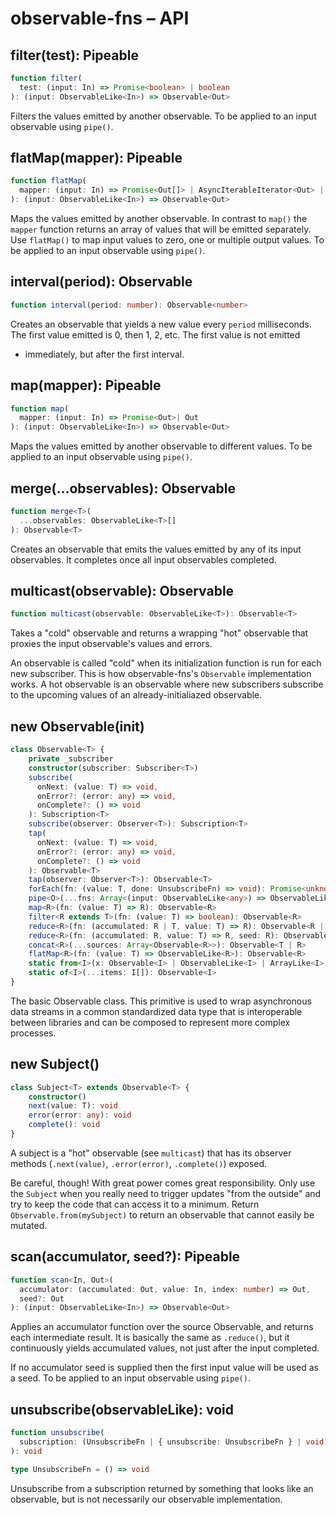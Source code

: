 # observable-fns – API

## filter(test): Pipeable

```ts
function filter(
  test: (input: In) => Promise<boolean> | boolean
): (input: ObservableLike<In>) => Observable<Out>
```

Filters the values emitted by another observable.
To be applied to an input observable using `pipe()`.

## flatMap(mapper): Pipeable

```ts
function flatMap(
  mapper: (input: In) => Promise<Out[]> | AsyncIterableIterator<Out> | IterableIterator<Out> | Out[]
): (input: ObservableLike<In>) => Observable<Out>
```

Maps the values emitted by another observable. In contrast to `map()`
the `mapper` function returns an array of values that will be emitted
separately.
Use `flatMap()` to map input values to zero, one or multiple output
values. To be applied to an input observable using `pipe()`.

## interval(period): Observable

```ts
function interval(period: number): Observable<number>
```

Creates an observable that yields a new value every `period` milliseconds.
The first value emitted is 0, then 1, 2, etc. The first value is not emitted
 * immediately, but after the first interval.

## map(mapper): Pipeable

```ts
function map(
  mapper: (input: In) => Promise<Out>| Out
): (input: ObservableLike<In>) => Observable<Out>
```

Maps the values emitted by another observable to different values.
To be applied to an input observable using `pipe()`.

## merge(...observables): Observable

```ts
function merge<T>(
  ...observables: ObservableLike<T>[]
): Observable<T>
```

Creates an observable that emits the values emitted by any of its input
observables. It completes once all input observables completed.

## multicast(observable): Observable

```ts
function multicast(observable: ObservableLike<T>): Observable<T>
```

Takes a "cold" observable and returns a wrapping "hot" observable that proxies the input observable's values and errors.

An observable is called "cold" when its initialization function is run for each new subscriber. This is how observable-fns's `Observable` implementation works.
A hot observable is an observable where new subscribers subscribe to the upcoming values of an already-initialiazed observable.

## new Observable(init)

```ts
class Observable<T> {
    private _subscriber
    constructor(subscriber: Subscriber<T>)
    subscribe(
      onNext: (value: T) => void,
      onError?: (error: any) => void,
      onComplete?: () => void
    ): Subscription<T>
    subscribe(observer: Observer<T>): Subscription<T>
    tap(
      onNext: (value: T) => void,
      onError?: (error: any) => void,
      onComplete?: () => void
    ): Observable<T>
    tap(observer: Observer<T>): Observable<T>
    forEach(fn: (value: T, done: UnsubscribeFn) => void): Promise<unknown>
    pipe<O>(...fns: Array<(input: ObservableLike<any>) => ObservableLike<O>>): ObservableLike<O>
    map<R>(fn: (value: T) => R): Observable<R>
    filter<R extends T>(fn: (value: T) => boolean): Observable<R>
    reduce<R>(fn: (accumulated: R | T, value: T) => R): Observable<R | T>
    reduce<R>(fn: (accumulated: R, value: T) => R, seed: R): Observable<R>
    concat<R>(...sources: Array<Observable<R>>): Observable<T | R>
    flatMap<R>(fn: (value: T) => ObservableLike<R>): Observable<R>
    static from<I>(x: Observable<I> | ObservableLike<I> | ArrayLike<I>): Observable<I>
    static of<I>(...items: I[]): Observable<I>
}
```

The basic Observable class. This primitive is used to wrap asynchronous
data streams in a common standardized data type that is interoperable
between libraries and can be composed to represent more complex processes.

## new Subject()

```ts
class Subject<T> extends Observable<T> {
    constructor()
    next(value: T): void
    error(error: any): void
    complete(): void
}
```

A subject is a "hot" observable (see `multicast`) that has its observer methods (`.next(value)`, `.error(error)`, `.complete()`) exposed.

Be careful, though! With great power comes great responsibility. Only use the `Subject` when you really need to trigger updates "from the outside" and try to keep the code that can access it to a minimum. Return `Observable.from(mySubject)` to return an observable that cannot easily be mutated.

## scan(accumulator, seed?): Pipeable

```ts
function scan<In, Out>(
  accumulator: (accumulated: Out, value: In, index: number) => Out,
  seed?: Out
): (input: ObservableLike<In>) => Observable<Out>
```

Applies an accumulator function over the source Observable, and returns
each intermediate result. It is basically the same as `.reduce()`, but
it continuously yields accumulated values, not just after the input
completed.

If no accumulator seed is supplied then the first input value will be used
as a seed. To be applied to an input observable using `pipe()`.

## unsubscribe(observableLike): void

```ts
function unsubscribe(
  subscription: (UnsubscribeFn | { unsubscribe: UnsubscribeFn } | void)
): void

type UnsubscribeFn = () => void
```

Unsubscribe from a subscription returned by something that looks like an observable, but is not necessarily our observable implementation.
